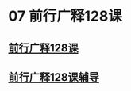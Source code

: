 # 07 前行广释128课

## [前行广释128课](https://huidengchanxiu.net/refs/qxgs/qxgs-12ssyj#前行广释第128课)

## [前行广释128课辅导](https://huidengchanxiu.net/refs/qxgs/fudao/qxgsfd-12ssyj#前行广释第128课辅导)
